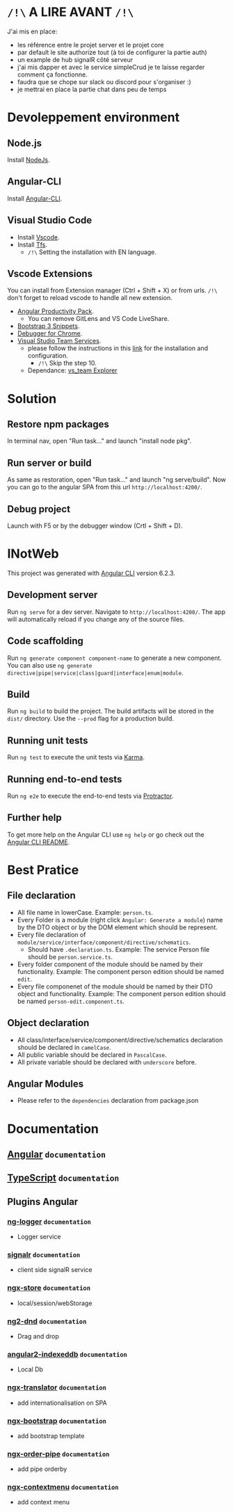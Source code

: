 # `/!\` A LIRE AVANT `/!\`

J'ai mis en place:
 * les référence entre le projet server et le projet core
  * par default le site authorize tout (à toi de configurer la partie auth)
 * un example de hub signalR côté serveur
 * j'ai mis dapper et avec le service simpleCrud je te laisse regarder comment ça fonctionne.
 * faudra que se chope sur slack ou discord pour s'organiser :)
 * je mettrai en place la partie chat dans peu de temps


# Devoleppement environment

## Node.js

Install [NodeJs](https://nodejs.org/dist/v8.12.0/node-v8.12.0-x64.msi).

## Angular-CLI
Install [Angular-CLI](https://cli.angular.io/).

## Visual Studio Code

* Install [Vscode](https://code.visualstudio.com/docs/?dv=win).
* Install [Tfs](https://download.microsoft.com/download/8/8/3/883bd5d2-00d6-49c5-8e99-7ac34c0a5a71/tfsserver2018.exe).
  * `/!\` Setting the installation with EN language.

## Vscode Extensions
You can install from Extension manager (Ctrl + Shift + X) or from urls.
`/!\` don't forget to reload vscode to handle all new extension.

* [Angular Productivity Pack](ttps://marketplace.visualstudio.com/items?itemName=devboosts.angular-productivity-pack).
  * You can remove GitLens and VS Code LiveShare.
* [Bootstrap 3 Snippets](https://marketplace.visualstudio.com/items?itemName=wcwhitehead.bootstrap-3-snippets).
* [Debugger for Chrome](https://marketplace.visualstudio.com/items?itemName=msjsdiag.debugger-for-chrome).
* [Visual Studio Team Services](ttps://marketplace.visualstudio.com/items?itemName=ms-vsts.team).
  * please follow the instructions in this [link](http://www.sharepointpals.com/post/Step-by-Step-Procedures-to-Integrate-Visual-Studio-Team-Services-(VSTS)-with-Visual-Studio-Code-(VSCode)-for-SharePoint-Framework-(SPFx)-Projects) for the installation and configuration.
    * `/!\` Skip the step 10.
  * Dependance: [vs_team Explorer](https://download.microsoft.com/download/8/8/3/883bd5d2-00d6-49c5-8e99-7ac34c0a5a71/tfsserver2018.exe`)

# Solution

## Restore npm packages
In terminal nav, open "Run task..." and launch "install node pkg".

## Run server or build
As same as restoration, open "Run task..." and launch "ng serve/build".
Now you can go to the angular SPA from this url `http://localhost:4200/`.

## Debug project
Launch with F5 or by the debugger window (Crtl + Shift + D).

# INotWeb

This project was generated with [Angular CLI](https://github.com/angular/angular-cli) version 6.2.3.

## Development server
Run `ng serve` for a dev server. Navigate to `http://localhost:4200/`. The app will automatically reload if you change any of the source files.

## Code scaffolding
Run `ng generate component component-name` to generate a new component. You can also use `ng generate directive|pipe|service|class|guard|interface|enum|module`.

## Build
Run `ng build` to build the project. The build artifacts will be stored in the `dist/` directory. Use the `--prod` flag for a production build.

## Running unit tests
Run `ng test` to execute the unit tests via [Karma](https://karma-runner.github.io).

## Running end-to-end tests
Run `ng e2e` to execute the end-to-end tests via [Protractor](http://www.protractortest.org/).

## Further help
To get more help on the Angular CLI use `ng help` or go check out the [Angular CLI README](https://github.com/angular/angular-cli/blob/master/README.md).

# Best Pratice

## File declaration
* All file name in lowerCase. Example: `person.ts`.
* Every Folder is a module (right click `Angular: Generate a module`) name by the DTO object or by the DOM element which should be represent.
* Every file declaration of `module/service/interface/component/directive/schematics`.
  * Should have `.declaration.ts`. Example: The service Person file should be `person.service.ts`.
* Every folder component of the module should be named by their functionality. Example: The component person edition should be named `edit`.
* Every file componenet of the module should be named by their DTO object and functionality. Example: The component person edition should be named `person-edit.component.ts`.

## Object declaration
* All class/interface/service/component/directive/schematics declaration should be declared in `camelCase`.
* All public variable should be declared in `PascalCase`.
* All private variable should be declared with `underscore` before.

## Angular Modules
* Please refer to the `dependencies` declaration from package.json

# Documentation

## [Angular](https://angular.io/docs) `documentation`

## [TypeScript](https://www.typescriptlang.org/docs/home.htm) `documentation`

## Plugins Angular

### [ng-logger](https://github.com/noemi-salaun/ng-logger) `documentation`
* Logger service

### [signalr](https://github.com/aspnet/SignalR) `documentation`
* client side signalR service

### [ngx-store](https://github.com/zoomsphere/ngx-store) `documentation`
* local/session/webStorage

### [ng2-dnd](https://github.com/akserg/ng2-dnd) `documentation`
* Drag and drop

### [angular2-indexeddb](https://github.com/gilf/angular2-indexeddb) `documentation`
* Local Db

### [ngx-translator](https://github.com/ngx-translate/core) `documentation`
* add internationalisation on SPA

### [ngx-bootstrap](https://valor-software.com/ngx-bootstrap/#/getting-started) `documentation`
* add bootstrap template

### [ngx-order-pipe](https://github.com/VadimDez/ngx-order-pipe) `documentation`
* add pipe orderby

### [ngx-contextmenu](https://github.com/isaacplmann/ngx-contextmenu) `documentation`
* add context menu
